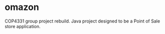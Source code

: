 # omazon
COP4331 group project rebuild.
Java project designed to be a Point of Sale store application.
